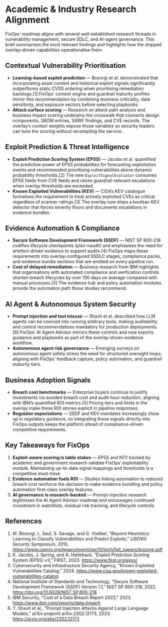 # Academic & Industry Research Alignment

FixOps’ roadmap aligns with several well-established research threads in vulnerability management,
secure SDLC, and AI-agent governance. This brief summarises the most relevant findings and
highlights how the shipped overlay-driven capabilities operationalise them.

## Contextual Vulnerability Prioritisation

- **Learning-based exploit prediction** — Bozorgi et al. demonstrated that incorporating asset
  context and historical exploit signals significantly outperforms static CVSS ordering when
  prioritising remediation backlogs.[1] FixOps’ context
  engine and guardrail maturity profiles mirror this recommendation by combining business criticality,
  data sensitivity, and exposure vectors before selecting playbooks.
- **Attack surface scoring** — Research on attack path analysis and business impact scoring underpins
  the crosswalk that connects design components, SBOM entries, SARIF findings, and CVE records. The
  overlay’s context weights expose those variables so security leaders can tune the scoring without
  recompiling the service.

## Exploit Prediction & Threat Intelligence

- **Exploit Prediction Scoring System (EPSS)** — Jacobs et al. quantified the predictive power of EPSS
  probabilities for forecasting exploitation events and recommended prioritising vulnerabilities above
  dynamic probability thresholds.[2] The new
  `ExploitSignalEvaluator` consumes EPSS fields from CVE feeds and raises guardrail-relevant
  escalations when overlay thresholds are exceeded.
- **Known Exploited Vulnerabilities (KEV)** — CISA’s KEV catalogue formalises the requirement to treat
  actively exploited CVEs as critical regardless of scanner ratings.[3] The overlay now
  ships a boolean KEV detector that forces severity floors and documents escalations in evidence
  bundles.

## Evidence Automation & Compliance

- **Secure Software Development Framework (SSDF)** — NIST SP 800-218 codifies lifecycle checkpoints
  (plan→audit) and emphasises the need for artefact-driven evidence to support audits.[4] FixOps
  maps these requirements into overlay-configured SSDLC stages, compliance packs, and evidence bundle
  sections that are emitted on every pipeline run.
- **Cost of delayed remediation** — Business research from IBM highlights that organisations with
  automated compliance and verification controls shorten breach lifecycles by over 100 days on average
  compared with manual processes.[5] The evidence hub and policy automation modules provide the
  automation path those studies recommend.

## AI Agent & Autonomous System Security

- **Prompt injection and tool misuse** — Shavit et al. described how LLM agents can be coerced into
  running arbitrary tools, making auditability and control recommendations mandatory for production
  deployments.[6] FixOps’ AI Agent Advisor mirrors these controls and now exports guidance and
  playbooks as part of the overlay-driven evidence workflow.
- **Autonomous agent risk governance** — Emerging surveys on autonomous agent safety stress the need
  for structured oversight loops, aligning with FixOps’ feedback capture, policy automation, and
  guardrail maturity tiers.

## Business Adoption Signals

- **Breach cost benchmarks** — Enterprise buyers continue to justify investments via avoided breach
  cost and audit-hour reduction, aligning with IBM’s quantified ROI metrics.[5] Pricing tiers and limits in the overlay make
  these ROI stories explicit in pipeline responses.
- **Regulator expectations** — SSDF and KEV mandates increasingly show up in regulatory guidance, so
  integrating those signals directly into FixOps outputs keeps the platform ahead of compliance-driven
  competitive requirements.

## Key Takeaways for FixOps

1. **Exploit-aware scoring is table stakes** — EPSS and KEV backed by academic and government research
   validate FixOps’ exploitability module. Maintaining up-to-date signal mappings and thresholds is a
   competitive must-have.
2. **Evidence automation fuels ROI** — Studies linking automation to reduced breach cost reinforce the
   decision to make evidence bundling and policy automation first-class overlay features.
3. **AI governance is research-backed** — Prompt-injection research legitimises the AI Agent Advisor
   roadmap and encourages continued investment in watchlists, residual risk tracking, and lifecycle
   controls.

## References

1. M. Bozorgi, L. Saul, S. Savage, and G. Voelker, “Beyond Heuristics: Learning to Classify
   Vulnerabilities and Predict Exploits,” *USENIX Security Symposium*, 2010.
   https://www.usenix.org/legacy/event/sec10/tech/full_papers/bozorgi.pdf
2. K. Jacobs, J. Spring, and A. Hatleback, “Exploit Prediction Scoring System (EPSS) v3,” FIRST, 2023.
   https://www.first.org/epss/
3. Cybersecurity and Infrastructure Security Agency, “Known Exploited Vulnerabilities Catalog,” 2024.
   https://www.cisa.gov/known-exploited-vulnerabilities-catalog
4. National Institute of Standards and Technology, “Secure Software Development Framework (SSDF)
   Version 1.1,” NIST SP 800-218, 2022. https://doi.org/10.6028/NIST.SP.800-218
5. IBM Security, “Cost of a Data Breach Report 2023,” 2023. https://www.ibm.com/reports/data-breach
6. Y. Shavit et al., “Prompt Injection Attacks Against Large Language Models,” *arXiv preprint*
   arXiv:2302.12173, 2023. https://arxiv.org/abs/2302.12173
